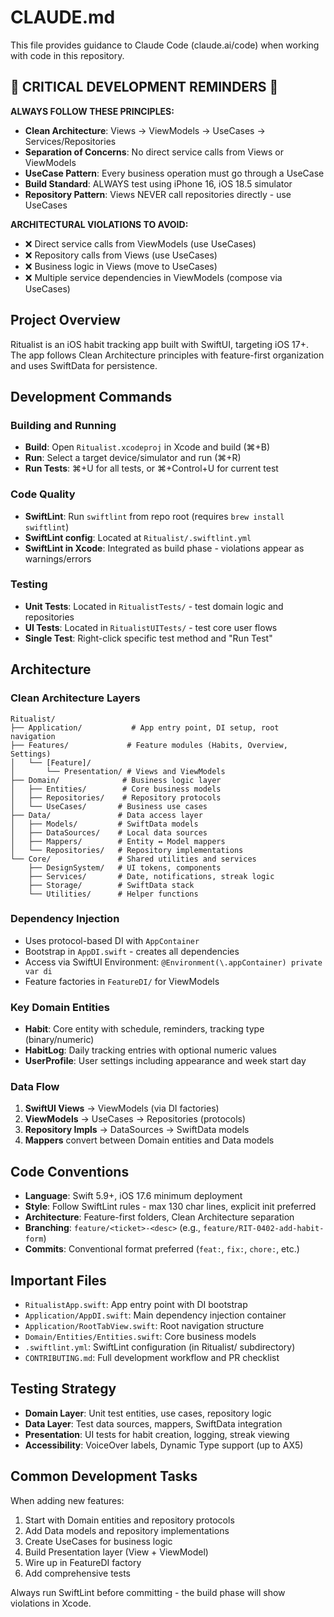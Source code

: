 # CLAUDE.md

This file provides guidance to Claude Code (claude.ai/code) when working with code in this repository.

## 🚨 CRITICAL DEVELOPMENT REMINDERS 🚨

**ALWAYS FOLLOW THESE PRINCIPLES:**
- **Clean Architecture**: Views → ViewModels → UseCases → Services/Repositories
- **Separation of Concerns**: No direct service calls from Views or ViewModels
- **UseCase Pattern**: Every business operation must go through a UseCase
- **Build Standard**: ALWAYS test using iPhone 16, iOS 18.5 simulator
- **Repository Pattern**: Views NEVER call repositories directly - use UseCases

**ARCHITECTURAL VIOLATIONS TO AVOID:**
- ❌ Direct service calls from ViewModels (use UseCases)
- ❌ Repository calls from Views (use UseCases) 
- ❌ Business logic in Views (move to UseCases)
- ❌ Multiple service dependencies in ViewModels (compose via UseCases)

## Project Overview

Ritualist is an iOS habit tracking app built with SwiftUI, targeting iOS 17+. The app follows Clean Architecture principles with feature-first organization and uses SwiftData for persistence.

## Development Commands

### Building and Running
- **Build**: Open `Ritualist.xcodeproj` in Xcode and build (⌘+B)
- **Run**: Select a target device/simulator and run (⌘+R)
- **Run Tests**: ⌘+U for all tests, or ⌘+Control+U for current test

### Code Quality
- **SwiftLint**: Run `swiftlint` from repo root (requires `brew install swiftlint`)
- **SwiftLint config**: Located at `Ritualist/.swiftlint.yml`
- **SwiftLint in Xcode**: Integrated as build phase - violations appear as warnings/errors

### Testing
- **Unit Tests**: Located in `RitualistTests/` - test domain logic and repositories
- **UI Tests**: Located in `RitualistUITests/` - test core user flows
- **Single Test**: Right-click specific test method and "Run Test"

## Architecture

### Clean Architecture Layers
```
Ritualist/
├── Application/           # App entry point, DI setup, root navigation
├── Features/             # Feature modules (Habits, Overview, Settings)
│   └── [Feature]/
│       └── Presentation/ # Views and ViewModels
├── Domain/              # Business logic layer
│   ├── Entities/        # Core business models
│   ├── Repositories/    # Repository protocols
│   └── UseCases/       # Business use cases
├── Data/               # Data access layer
│   ├── Models/         # SwiftData models
│   ├── DataSources/    # Local data sources
│   ├── Mappers/        # Entity ↔ Model mappers
│   └── Repositories/   # Repository implementations
└── Core/               # Shared utilities and services
    ├── DesignSystem/   # UI tokens, components
    ├── Services/       # Date, notifications, streak logic
    ├── Storage/        # SwiftData stack
    └── Utilities/      # Helper functions
```

### Dependency Injection
- Uses protocol-based DI with `AppContainer`
- Bootstrap in `AppDI.swift` - creates all dependencies
- Access via SwiftUI Environment: `@Environment(\.appContainer) private var di`
- Feature factories in `FeatureDI/` for ViewModels

### Key Domain Entities
- **Habit**: Core entity with schedule, reminders, tracking type (binary/numeric)
- **HabitLog**: Daily tracking entries with optional numeric values
- **UserProfile**: User settings including appearance and week start day

### Data Flow
1. **SwiftUI Views** → ViewModels (via DI factories)
2. **ViewModels** → UseCases → Repositories (protocols)
3. **Repository Impls** → DataSources → SwiftData models
4. **Mappers** convert between Domain entities and Data models

## Code Conventions

- **Language**: Swift 5.9+, iOS 17.6 minimum deployment
- **Style**: Follow SwiftLint rules - max 130 char lines, explicit init preferred
- **Architecture**: Feature-first folders, Clean Architecture separation
- **Branching**: `feature/<ticket>-<desc>` (e.g., `feature/RIT-0402-add-habit-form`)
- **Commits**: Conventional format preferred (`feat:`, `fix:`, `chore:`, etc.)

## Important Files

- `RitualistApp.swift`: App entry point with DI bootstrap
- `Application/AppDI.swift`: Main dependency injection container
- `Application/RootTabView.swift`: Root navigation structure
- `Domain/Entities/Entities.swift`: Core business models
- `.swiftlint.yml`: SwiftLint configuration (in Ritualist/ subdirectory)
- `CONTRIBUTING.md`: Full development workflow and PR checklist

## Testing Strategy

- **Domain Layer**: Unit test entities, use cases, repository logic
- **Data Layer**: Test data sources, mappers, SwiftData integration
- **Presentation**: UI tests for habit creation, logging, streak viewing
- **Accessibility**: VoiceOver labels, Dynamic Type support (up to AX5)

## Common Development Tasks

When adding new features:
1. Start with Domain entities and repository protocols
2. Add Data models and repository implementations
3. Create UseCases for business logic
4. Build Presentation layer (View + ViewModel)
5. Wire up in FeatureDI factory
6. Add comprehensive tests

Always run SwiftLint before committing - the build phase will show violations in Xcode.